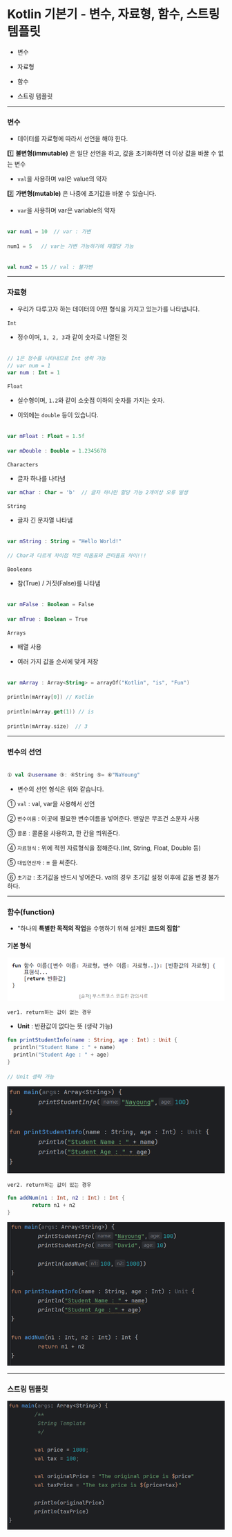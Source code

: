 # Kotlin 기본기 - 변수, 자료형, 함수, 스트링 템플릿

- 변수

- 자료형

- 함수

- 스트링 템플릿

---
### 변수

- 데이터를 자료형에 따라서 선언을 해야 한다.

1️⃣ **불변형(immutable)** 은 일단 선언을 하고, 값을 초기화하면 더 이상 값을 바꿀 수 없는 변수

  - `val`을 사용하며 val은 value의 약자

2️⃣ **가변형(mutable)** 은 나중에 초기값을 바꿀 수 있습니다.

  - `var`을 사용하며 var은 variable의 약자

```Kotlin

var num1 = 10  // var : 가변

num1 = 5   // var는 가변 가능하기에 재할당 가능

```

```Kotlin

val num2 = 15 // val : 불가변

```

---

### 자료형

- 우리가 다루고자 하는 데이터의 어떤 형식을 가지고 있는가를 나타냅니다.

`Int`

- 정수이며, `1, 2, 3`과 같이 숫자로 나열된 것

```Kotlin

// 1은 정수를 나타내므로 Int 생략 가능
// var num = 1
var num : Int = 1 
```

`Float`

- 실수형이며, `1.2`와 같이 소숫점 이하의 숫자를 가지는 숫자.

- 이외에는 `double` 등이 있습니다.

```Kotlin

var mFloat : Float = 1.5f

var mDouble : Double = 1.2345678
```

`Characters`

- 글자 하나를 나타냄

```Kotlin
var mChar : Char = 'b'  // 글자 하나만 할당 가능 2개이상 오류 발생
```

`String`

- 글자 긴 문자열 나타냄

```Kotlin

var mString : String = "Hello World!"

// Char과 다르게 차이점 작은 따옴표와 큰따옴표 차이!!!

```

`Booleans`

- 참(True) / 거짓(False)를 나타냄

```Kotlin

var mFalse : Boolean = False

var mTrue : Boolean = True

```

`Arrays`

- 배열 사용

- 여러 가지 값을 순서에 맞게 저장

```Kotlin

var mArray : Array<String> = arrayOf("Kotlin", "is", "Fun")

println(mArray[0]) // Kotlin

println(mArray.get(1)) // is

println(mArray.size)  // 3
```

---

### 변수의 선언

```Kotlin

① val ②username ③: ④String ⑤= ⑥"NaYoung"

```

- 변수의 선언 형식은 위와 같습니다.

① `val` : val, var을 사용해서 선언

② `변수이름` : 이곳에 필요한 변수이름을 넣어준다. 맨앞은 무조건 소문자 사용

③ `콜론` : 콜론을 사용하고, 한 칸을 띄워준다.

④ `자료형식` : 위에 적힌 자료형식을 정해준다.(Int, String, Float, Double 등)

⑤ `대입연산자` : **=** 을 써준다.

⑥ `초기값` : 초기값을 반드시 넣어준다. val의 경우 초기값 설정 이후에 값을 변경 불가하다.

---

### 함수(function)

- "하나의 **특별한 목적의 작업**을 수행하기 위해 설계된 **코드의 집합**"

#### 기본 형식

  ![alt text](images/image_02.png)


`ver1. return하는 값이 없는 경우`

- **Unit** : 반환값이 없다는 뜻 (생략 가능)

```Kotlin
fun printStudentInfo(name : String, age : Int) : Unit {
  println("Student Name : " + name)
  println("Student Age : " + age)
}

// Unit 생략 가능
```

![alt text](images/image_00.png)

`ver2. return하는 값이 있는 경우`

```Kotlin
fun addNum(n1 : Int, n2 : Int) : Int {
        return n1 + n2
}
```

![alt text](images/image_01.png)

---

### 스트링 템플릿


  ![alt text](images/image_03.png)